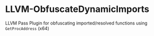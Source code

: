 # LLVM-ObfuscateDynamicImports
LLVM Pass Plugin for obfuscating imported/resolved functions using `GetProcAddress` (x64)
